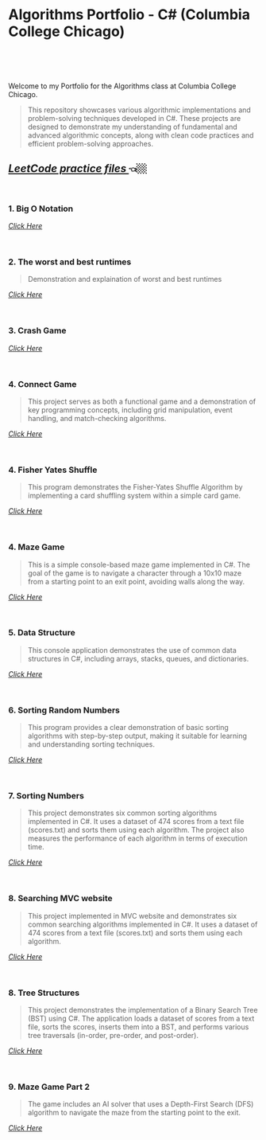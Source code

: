 # Algorithms Portfolio - C# (Columbia College Chicago)<br><br>
<br>

Welcome to my Portfolio for the Algorithms class at Columbia College Chicago. 


  >This repository showcases various algorithmic implementations and problem-solving techniques developed in C#. 
  These projects are designed to demonstrate my understanding of fundamental and advanced algorithmic concepts, 
  along with clean code practices and efficient problem-solving approaches.

  
  ## <a href = "https://github.com/MarinaPollak/Portfolio/tree/main/LeetCodeProblems" title="Leet Code"><i>LeetCode practice files </i></a> 👈🏼

<br>
<h3>1. Big O Notation </h3>


<a href="https://github.com/MarinaPollak/Portfolio/tree/main/BigONotation" title="Big O Notation"><i>Click Here</i></a>


<br>
<h3>2. The worst and best runtimes</h3>

>Demonstration and explaination of worst and best runtimes


<a href="https://github.com/MarinaPollak/Portfolio/tree/main/BuildinganExponentMethod" title="Building Exponential Method"><i>Click Here</i></a>
 

<br>
<h3>3. Crash Game</h3>

<a href="https://github.com/MarinaPollak/Portfolio/tree/main/Match3Recursion" title="Grash Game"><i>Click Here</i></a>



<br>
<h3>4. Connect Game</h3>

>This project serves as both a functional game and a demonstration of key programming concepts, including grid manipulation, event handling, and match-checking algorithms.

<a href="https://github.com/MarinaPollak/Portfolio/tree/main/Connect4WPF" title="Connect"><i>Click Here</i></a>

<br>
<h3>4. Fisher Yates Shuffle</h3>

>This program demonstrates the Fisher-Yates Shuffle Algorithm by implementing a card shuffling system within a simple card game. 

<a href="https://github.com/MarinaPollak/Portfolio/tree/main/FisherYatesShuffle" title="Fisher Yates Shuffle"><i>Click Here</i></a>

<br>
<h3>4. Maze Game</h3>

>This is a simple console-based maze game implemented in C#. The goal of the game is to navigate a character through a 10x10 maze from a starting point to an exit point, avoiding walls along the way. 

<a href="https://github.com/MarinaPollak/Portfolio/tree/main/MaZeGame" title="Maze Game"><i>Click Here</i></a>

<br>
<h3>5. Data Structure</h3> 

>This console application demonstrates the use of common data structures in C#, including arrays, stacks, queues, and dictionaries.

<a href = "https://github.com/MarinaPollak/Portfolio/tree/main/UserDataStructure" title="Data Sructure"><i>Click Here</i></a>


<br>
<h3>6. Sorting Random Numbers</h3> 

>This program provides a clear demonstration of basic sorting algorithms with step-by-step output, making it suitable for learning and understanding sorting techniques.

<a href = "https://github.com/MarinaPollak/Portfolio/tree/main/SortingRandomNumbers" title="Data Sructure"><i>Click Here</i></a>


<br>
<h3>7. Sorting Numbers</h3> 

>This project demonstrates six common sorting algorithms implemented in C#. It uses a dataset of 474 scores from a text file (scores.txt) and sorts them using each algorithm. The project also measures the performance of each algorithm in terms of execution time.

<a href = "https://github.com/MarinaPollak/Portfolio/tree/main/Sorting%20Numbers" title="Sorting Numbers"><i>Click Here</i></a>

<br>
<h3>8. Searching MVC website</h3> 

>This project implemented in MVC website and demonstrates six common searching algorithms implemented in C#. It uses a dataset of 474 scores from a text file (scores.txt) and sorts them using each algorithm.

<a href = "https://github.com/MarinaPollak/Portfolio/tree/main/SearchingMVC" title="Searching Numbers"><i>Click Here</i></a>

<br>
<h3>8. Tree Structures</h3> 

>This project demonstrates the implementation of a Binary Search Tree (BST) using C#. The application loads a dataset of scores from a text file, sorts the scores, inserts them into a BST, and performs various tree traversals (in-order, pre-order, and post-order).

<a href = "https://github.com/MarinaPollak/Portfolio/tree/main/TreeStructures" title="Searching Numbers"><i>Click Here</i></a>

<br>
<h3>9. Maze Game Part 2</h3> 

>The game includes an AI solver that uses a Depth-First Search (DFS) algorithm to navigate the maze from the starting point to the exit.

<a href = "https://github.com/MarinaPollak/Portfolio/tree/main/MaZeGame2" title="Searching Numbers"><i>Click Here</i></a>





